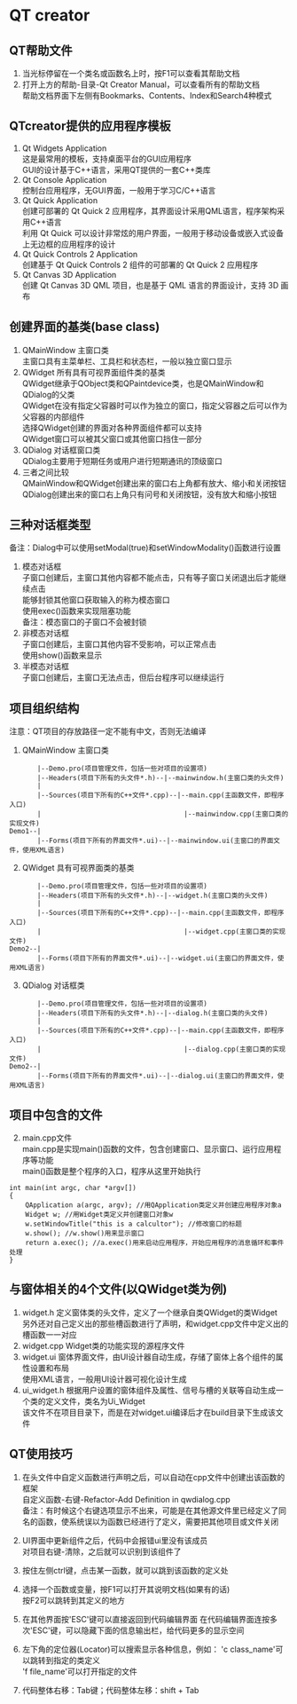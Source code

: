 # QT creator

## QT帮助文件
1. 当光标停留在一个类名或函数名上时，按F1可以查看其帮助文档  
2. 打开上方的帮助-目录-Qt Creator Manual，可以查看所有的帮助文档  
帮助文档界面下左侧有Bookmarks、Contents、Index和Search4种模式  


## QTcreator提供的应用程序模板
1. Qt Widgets Application  
这是最常用的模板，支持桌面平台的GUI应用程序  
GUI的设计基于C++语言，采用QT提供的一套C++类库  
2. Qt Console Application  
控制台应用程序，无GUI界面，一般用于学习C/C++语言  
3. Qt Quick Application  
创建可部署的 Qt Quick 2 应用程序，其界面设计采用QML语言，程序架构采用C++语言  
利用 Qt Quick 可以设计非常炫的用户界面，一般用于移动设备或嵌入式设备上无边框的应用程序的设计  
4. Qt Quick Controls 2 Application  
创建基于 Qt Quick Controls 2 组件的可部署的 Qt Quick 2 应用程序  
5. Qt Canvas 3D Application  
创建 Qt Canvas 3D QML 项目，也是基于 QML 语言的界面设计，支持 3D 画布  


## 创建界面的基类(base class)
1. QMainWindow 主窗口类  
主窗口具有主菜单栏、工具栏和状态栏，一般以独立窗口显示  
2. QWidget 所有具有可视界面组件类的基类  
QWidget继承于QObject类和QPaintdevice类，也是QMainWindow和QDialog的父类  
QWidget在没有指定父容器时可以作为独立的窗口，指定父容器之后可以作为父容器的内部组件  
选择QWidget创建的界面对各种界面组件都可以支持  
QWidget窗口可以被其父窗口或其他窗口挡住一部分  
3. QDialog 对话框窗口类  
QDialog主要用于短期任务或用户进行短期通讯的顶级窗口  
4. 三者之间比较  
QMainWindow和QWidget创建出来的窗口右上角都有放大、缩小和关闭按钮  
QDialog创建出来的窗口右上角只有问号和关闭按钮，没有放大和缩小按钮  


## 三种对话框类型
备注：Dialog中可以使用setModal(true)和setWindowModality()函数进行设置  
1. 模态对话框  
子窗口创建后，主窗口其他内容都不能点击，只有等子窗口关闭退出后才能继续点击  
能够封锁其他窗口获取输入的称为模态窗口  
使用exec()函数来实现阻塞功能  
备注：模态窗口的子窗口不会被封锁  
2. 非模态对话框  
子窗口创建后，主窗口其他内容不受影响，可以正常点击  
使用show()函数来显示  
3. 半模态对话框  
子窗口创建后，主窗口无法点击，但后台程序可以继续运行  


## 项目组织结构
注意：QT项目的存放路径一定不能有中文，否则无法编译  
1. QMainWindow 主窗口类
```
       |--Demo.pro(项目管理文件，包括一些对项目的设置项)
       |--Headers(项目下所有的头文件*.h)--|--mainwindow.h(主窗口类的头文件)
       |
       |--Sources(项目下所有的C++文件*.cpp)--|--main.cpp(主函数文件，即程序入口)
       |                                    |--mainwindow.cpp(主窗口类的实现文件)
Demo1--|
       |--Forms(项目下所有的界面文件*.ui)--|--mainwindow.ui(主窗口的界面文件，使用XML语言)
```
2. QWidget 具有可视界面类的基类
```
       |--Demo.pro(项目管理文件，包括一些对项目的设置项)
       |--Headers(项目下所有的头文件*.h)--|--widget.h(主窗口类的头文件)
       |
       |--Sources(项目下所有的C++文件*.cpp)--|--main.cpp(主函数文件，即程序入口)
       |                                    |--widget.cpp(主窗口类的实现文件)
Demo2--|
       |--Forms(项目下所有的界面文件*.ui)--|--widget.ui(主窗口的界面文件，使用XML语言)
```
3. QDialog 对话框类
```
       |--Demo.pro(项目管理文件，包括一些对项目的设置项)
       |--Headers(项目下所有的头文件*.h)--|--dialog.h(主窗口类的头文件)
       |
       |--Sources(项目下所有的C++文件*.cpp)--|--main.cpp(主函数文件，即程序入口)
       |                                    |--dialog.cpp(主窗口类的实现文件)
Demo2--|
       |--Forms(项目下所有的界面文件*.ui)--|--dialog.ui(主窗口的界面文件，使用XML语言)
```


## 项目中包含的文件
2. main.cpp文件  
main.cpp是实现main()函数的文件，包含创建窗口、显示窗口、运行应用程序等功能  
main()函数是整个程序的入口，程序从这里开始执行  
```
int main(int argc, char *argv[])
{
    QApplication a(argc, argv); //用QApplication类定义并创建应用程序对象a
    Widget w; //用Widget类定义并创建窗口对象w
    w.setWindowTitle("this is a calcultor"); //修改窗口的标题
    w.show(); //w.show()用来显示窗口
    return a.exec(); //a.exec()用来启动应用程序，开始应用程序的消息循环和事件处理
}
```


## 与窗体相关的4个文件(以QWidget类为例)
1. widget.h
定义窗体类的头文件，定义了一个继承自类QWidget的类Widget  
另外还对自己定义出的那些槽函数进行了声明，和widget.cpp文件中定义出的槽函数一一对应  
2. widget.cpp
Widget类的功能实现的源程序文件  
3. widget.ui
窗体界面文件，由UI设计器自动生成，存储了窗体上各个组件的属性设置和布局  
使用XML语言，一般用UI设计器可视化设计生成  
4. ui_widget.h
根据用户设置的窗体组件及属性、信号与槽的关联等自动生成一个类的定义文件，类名为Ui_Widget  
该文件不在项目目录下，而是在对widget.ui编译后才在build目录下生成该文件  


## QT使用技巧
1. 在头文件中自定义函数进行声明之后，可以自动在cpp文件中创建出该函数的框架  
自定义函数-右键-Refactor-Add Definition in qwdialog.cpp  
备注：有时候这个右键选项显示不出来，可能是在其他源文件里已经定义了同名的函数，使系统误以为函数已经进行了定义，需要把其他项目或文件关闭  

2. UI界面中更新组件之后，代码中会报错ui里没有该成员  
对项目右键-清除，之后就可以识别到该组件了  

3. 按住左侧ctrl键，点击某一函数，就可以跳到该函数的定义处  

4. 选择一个函数或变量，按F1可以打开其说明文档(如果有的话)  
按F2可以跳转到其定义的地方  

5. 在其他界面按'ESC'键可以直接返回到代码编辑界面
在代码编辑界面连按多次'ESC'键，可以隐藏下面的信息输出栏，给代码更多的显示空间  

6. 左下角的定位器(Locator)可以搜索显示各种信息，例如：
'c class_name'可以跳转到指定的类定义  
'f file_name'可以打开指定的文件  

7. 代码整体右移：Tab键；代码整体左移：shift + Tab
